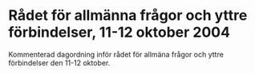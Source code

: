 # Rådet för allmänna frågor och yttre förbindelser, 11-12 oktober 2004

Kommenterad dagordning inför rådet för allmäna frågor och yttre förbindelser den 11-12 oktober.
